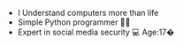 - I Understand computers more than life
- Simple Python programmer 👨‍💻
- Expert in social media security 💻
Age:17�
